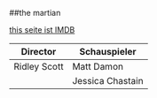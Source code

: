 ##the martian

[this seite ist IMDB](https://www.imdb.com/title/tt3659388/)

| Director  | Schauspieler |
| ------------- | ------------- |
| Ridley Scott  | Matt Damon  |
|   | Jessica Chastain  |
